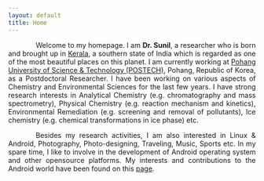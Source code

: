 ```yaml
---
layout: default
title: Home
---
```


<style>
    tab1 { padding-left: 4em; }
</style>

<p style="text-align: justify;"><tab1>Welcome to my homepage. I am <strong>Dr. Sunil</strong>, a researcher who is born and brought up in <a href="https://en.wikipedia.org/wiki/Kerala" target="_blank">Kerala</a>, a southern state of India which is regarded as one of the most beautiful places on this planet. I am currently working at <a href="http://www.postech.ac.kr/eng/" target="_blank">Pohang University of Science & Technology (POSTECH)</a>, Pohang, Republic of Korea, as a Postdoctoral Researcher. I have been working on various aspects of Chemistry and Environmental Sciences for the last few years. I have strong research interests in Analytical Chemistry (e.g. chromatography and mass spectrometry), Physical Chemistry (e.g. reaction mechanism and kinetics), Environmental Remediation (e.g. screening and removal of pollutants), Ice chemistry (e.g. chemical transformations in ice phase) etc.</tab1></p>

<p style="text-align: justify;"><tab1>Besides my research activities, I am also interested in Linux & Android, Photography, Photo-designing, Traveling, Music, Sports etc. In my spare time, I like to involve in the development of Android operating system and other opensource platforms. My interests and contributions to the Android world have been found on this <a href="https://sunilpaulmathew.github.io/smartpack" target="_blank">page</a>.</tab1></p>

